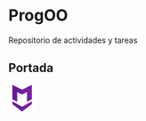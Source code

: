 # ProgOO
Repositorio de actividades y tareas

## Portada
![alt text](https://github.com/adam-p/markdown-here/raw/master/src/common/images/icon48.png "Logo Title Text 1")

